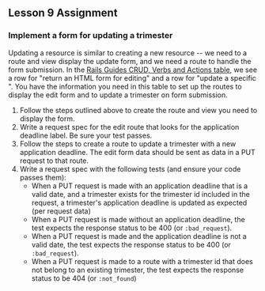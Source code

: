 ## Lesson 9 Assignment

### Implement a form for updating a trimester
Updating a resource is similar to creating a new resource -- we need to a route and view display the update form, and we need a route to handle the form submission. In the [Rails Guides CRUD, Verbs and Actions table](https://guides.rubyonrails.org/routing.html#crud-verbs-and-actions), we see a row for "return an HTML form for editing" and a row for "update a specific <resource>". You have the information you need in this table to set up the routes to display the edit form and to update a trimester on form submission.

1. Follow the steps outlined above to create the route and view you need to display the form.
2. Write a request spec for the edit route that looks for the application deadline label. Be sure your test passes. 
3. Follow the steps to create a route to update a trimester with a new application deadline. The edit form data should be sent as data in a PUT request to that route.
4. Write a request spec with the following tests (and ensure your code passes them):
    - When a PUT request is made with an application deadline that is a valid date, and a trimester exists for the trimester id included in the request, a trimester's application deadline is updated as expected (per request data)
    - When a PUT request is made without an application deadline, the test expects the response status to be 400 (or `:bad_request`). 
    - When a PUT request is made and the application deadline is not a valid date, the test expects the response status to be 400 (or `:bad_request`). 
    - When a PUT request is made to a route with a trimester id that does not belong to an existing trimester, the test expects the response status to be 404 (or `:not_found`)

